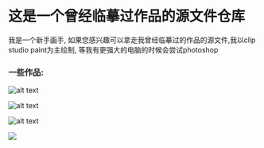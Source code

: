 # 这是一个曾经临摹过作品的源文件仓库
我是一个新手画手, 如果您感兴趣可以拿走我曾经临摹过的作品的源文件,我以clip studio paint为主绘制, 等我有更强大的电脑的时候会尝试photoshop
### 一些作品:
![alt text](https://i0.hdslb.com/bfs/new_dyn/1e67eb040057a10e88f7e2830a8b9024129202471.jpg )

![alt text](https://i0.hdslb.com/bfs/new_dyn/5248427ead2d6c5584d39de6959a1a6c129202471.jpg)

![alt text](https://i0.hdslb.com/bfs/new_dyn/95454a84bd8dd323243362d6dd8c9e9a129202471.png)

![](http://unraid.zzzwork.tech:8999/images/2025/06/29/067f7d242798b802eb79c30c8fcacdf9129202471-1.png)
